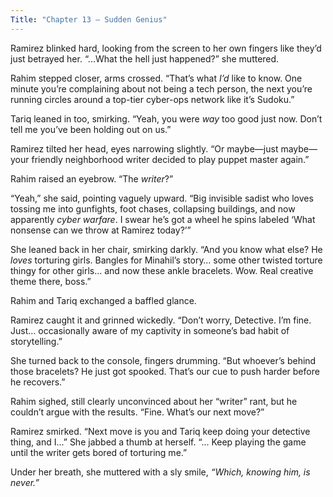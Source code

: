 ```yaml
---
Title: "Chapter 13 – Sudden Genius"
---
```


Ramirez blinked hard, looking from the screen to her own fingers like they’d just betrayed her. “...What the hell just happened?” she muttered.

Rahim stepped closer, arms crossed. “That’s what *I’d* like to know. One minute you’re complaining about not being a tech person, the next you’re running circles around a top-tier cyber-ops network like it’s Sudoku.”

Tariq leaned in too, smirking. “Yeah, you were *way* too good just now. Don’t tell me you’ve been holding out on us.”

Ramirez tilted her head, eyes narrowing slightly. “Or maybe—just maybe—your friendly neighborhood writer decided to play puppet master again.”

Rahim raised an eyebrow. “The *writer*?”

“Yeah,” she said, pointing vaguely upward. “Big invisible sadist who loves tossing me into gunfights, foot chases, collapsing buildings, and now apparently *cyber warfare*. I swear he’s got a wheel he spins labeled ‘What nonsense can we throw at Ramirez today?’”

She leaned back in her chair, smirking darkly. “And you know what else? He *loves* torturing girls. Bangles for Minahil’s story… some other twisted torture thingy for other girls… and now these ankle bracelets. Wow. Real creative theme there, boss.”

Rahim and Tariq exchanged a baffled glance.

Ramirez caught it and grinned wickedly. “Don’t worry, Detective. I’m fine. Just… occasionally aware of my captivity in someone’s bad habit of storytelling.”

She turned back to the console, fingers drumming. “But whoever’s behind those bracelets? He just got spooked. That’s our cue to push harder before he recovers.”

Rahim sighed, still clearly unconvinced about her “writer” rant, but he couldn’t argue with the results. “Fine. What’s our next move?”

Ramirez smirked. “Next move is you and Tariq keep doing your detective thing, and I...” She jabbed a thumb at herself. “... Keep playing the game until the writer gets bored of torturing me.”

Under her breath, she muttered with a sly smile, *“Which, knowing him, is never.”*